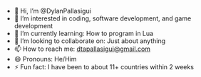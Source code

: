 - 👋 Hi, I’m @DylanPallasigui
- 👀 I’m interested in coding, software development, and game development
- 🌱 I’m currently learning: How to program in Lua
- 💞️ I’m looking to collaborate on: Just about anything
- 📫 How to reach me: dtapallasigui@gmail.com
- 😄 Pronouns: He/Him
- ⚡ Fun fact: I have been to about 11+ countries within 2 weeks
